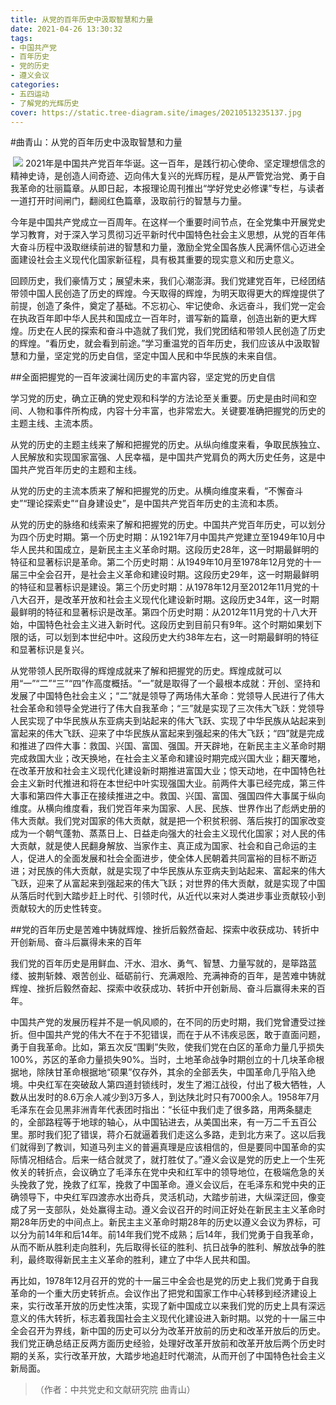 ```yaml
---
title: 从党的百年历史中汲取智慧和力量
date: 2021-04-26 13:30:32
tags:
- 中国共产党
- 百年历史
- 党的历史
- 遵义会议
categories:
- 五四运动
- 了解党的光辉历史
cover: https://static.tree-diagram.site/images/20210513235137.jpg
---
```


#曲青山：从党的百年历史中汲取智慧和力量

​		![](从党的百年历史中汲取智慧和力量.jpg)
		2021年是中国共产党百年华诞。这一百年，是践行初心使命、坚定理想信念的精神史诗，是创造人间奇迹、迈向伟大复兴的光辉历程，是从严管党治党、勇于自我革命的壮丽篇章。从即日起，本报理论周刊推出“学好党史必修课”专栏，与读者一道打开时间闸门，翻阅红色篇章，汲取前行的智慧与力量。

今年是中国共产党成立一百周年。在这样一个重要时间节点，在全党集中开展党史学习教育，对于深入学习贯彻习近平新时代中国特色社会主义思想，从党的百年伟大奋斗历程中汲取继续前进的智慧和力量，激励全党全国各族人民满怀信心迈进全面建设社会主义现代化国家新征程，具有极其重要的现实意义和历史意义。

回顾历史，我们豪情万丈；展望未来，我们心潮澎湃。我们党建党百年，已经团结带领中国人民创造了历史的辉煌。今天取得的辉煌，为明天取得更大的辉煌提供了前提，创造了条件，奠定了基础。不忘初心、牢记使命、永远奋斗，我们党一定会在执政百年即中华人民共和国成立一百年时，谱写新的篇章，创造出新的更大辉煌。历史在人民的探索和奋斗中造就了我们党，我们党团结和带领人民创造了历史的辉煌。“看历史，就会看到前途。”学习重温党的百年历史，我们应该从中汲取智慧和力量，坚定党的历史自信，坚定中国人民和中华民族的未来自信。

##全面把握党的一百年波澜壮阔历史的丰富内容，坚定党的历史自信

学习党的历史，确立正确的党史观和科学的方法论至关重要。历史是由时间和空间、人物和事件所构成，内容十分丰富，也非常宏大。关键要准确把握党的历史的主题主线、主流本质。

从党的历史的主题主线来了解和把握党的历史。从纵向维度来看，争取民族独立、人民解放和实现国家富强、人民幸福，是中国共产党肩负的两大历史任务，这是中国共产党百年历史的主题和主线。

从党的历史的主流本质来了解和把握党的历史。从横向维度来看，“不懈奋斗史”“理论探索史”“自身建设史”，是中国共产党百年历史的主流和本质。

从党的历史的脉络和线索来了解和把握党的历史。中国共产党百年历史，可以划分为四个历史时期。第一个历史时期：从1921年7月中国共产党建立至1949年10月中华人民共和国成立，是新民主主义革命时期。这段历史28年，这一时期最鲜明的特征和显著标识是革命。第二个历史时期：从1949年10月至1978年12月党的十一届三中全会召开，是社会主义革命和建设时期。这段历史29年，这一时期最鲜明的特征和显著标识是建设。第三个历史时期：从1978年12月至2012年11月党的十八大召开，是改革开放和社会主义现代化建设新时期。这段历史34年，这一时期最鲜明的特征和显著标识是改革。第四个历史时期：从2012年11月党的十八大开始，中国特色社会主义进入新时代。这段历史到目前只有9年。这个时期如果划下限的话，可以划到本世纪中叶。这段历史大约38年左右，这一时期最鲜明的特征和显著标识是复兴。

从党带领人民所取得的辉煌成就来了解和把握党的历史。辉煌成就可以用“一”“二”“三”“四”作高度概括。“一”就是取得了一个最根本成就：开创、坚持和发展了中国特色社会主义；“二”就是领导了两场伟大革命：党领导人民进行了伟大社会革命和领导全党进行了伟大自我革命；“三”就是实现了三次伟大飞跃：党领导人民实现了中华民族从东亚病夫到站起来的伟大飞跃、实现了中华民族从站起来到富起来的伟大飞跃、迎来了中华民族从富起来到强起来的伟大飞跃；“四”就是完成和推进了四件大事：救国、兴国、富国、强国。开天辟地，在新民主主义革命时期完成救国大业；改天换地，在社会主义革命和建设时期完成兴国大业；翻天覆地，在改革开放和社会主义现代化建设新时期推进富国大业；惊天动地，在中国特色社会主义新时代推进和将在本世纪中叶实现强国大业。前两件大事已经完成，第三件大事和第四件大事正在接续推进之中。救国、兴国、富国、强国四件大事属于纵向维度。从横向维度看，我们党百年来为国家、人民、民族、世界作出了彪炳史册的伟大贡献。我们党对国家的伟大贡献，就是把一个积贫积弱、落后挨打的国家改变成为一个朝气蓬勃、蒸蒸日上、日益走向强大的社会主义现代化国家；对人民的伟大贡献，就是使人民翻身解放、当家作主、真正成为国家、社会和自己命运的主人，促进人的全面发展和社会全面进步，使全体人民朝着共同富裕的目标不断迈进；对民族的伟大贡献，就是实现了中华民族从东亚病夫到站起来、富起来的伟大飞跃，迎来了从富起来到强起来的伟大飞跃；对世界的伟大贡献，就是实现了中国从落后时代到大踏步赶上时代、引领时代，从近代以来对人类进步事业贡献较小到贡献较大的历史性转变。

##党的百年历史是苦难中铸就辉煌、挫折后毅然奋起、探索中收获成功、转折中开创新局、奋斗后赢得未来的百年

我们党的百年历史是用鲜血、汗水、泪水、勇气、智慧、力量写就的，是筚路蓝缕、披荆斩棘、艰苦创业、砥砺前行、充满艰险、充满神奇的百年，是苦难中铸就辉煌、挫折后毅然奋起、探索中收获成功、转折中开创新局、奋斗后赢得未来的百年。

中国共产党的发展历程并不是一帆风顺的，在不同的历史时期，我们党曾遭受过挫折。但中国共产党的伟大不在于不犯错误，而在于从不讳疾忌医，敢于直面问题，勇于自我革命。比如，第五次反“围剿”失败，使我们党在白区的革命力量几乎损失100%，苏区的革命力量损失90%。当时，土地革命战争时期创立的十几块革命根据地，除陕甘革命根据地“硕果”仅存外，其余的全部丢失，中国革命几乎陷入绝境。中央红军在突破敌人第四道封锁线时，发生了湘江战役，付出了极大牺牲，人数从出发时的8.6万余人减少到3万多人，到达陕北时只有7000余人。1958年7月毛泽东在会见黑非洲青年代表团时指出：“长征中我们走了很多路，用两条腿走的，全部路程等于地球的轴心，从中国钻进去，从美国出来，有一万二千五百公里。那时我们犯了错误，蒋介石就逼着我们走这么多路，走到北方来了。这以后我们就得到了教训，知道马列主义的普遍真理是应该相信的，但是要同中国革命的实际情况相结合。后来一结合就灵了，就打胜仗了。”遵义会议是党的历史上一个生死攸关的转折点，会议确立了毛泽东在党中央和红军中的领导地位，在极端危急的关头挽救了党，挽救了红军，挽救了中国革命。遵义会议后，在毛泽东和党中央的正确领导下，中央红军四渡赤水出奇兵，灵活机动，大踏步前进，大纵深迂回，像变成了另一支部队，处处赢得主动。遵义会议召开的时间正好处在新民主主义革命时期28年历史的中间点上。新民主主义革命时期28年的历史以遵义会议为界标，可以分为前14年和后14年。前14年我们党不成熟；后14年，我们党勇于自我革命，从而不断从胜利走向胜利，先后取得长征的胜利、抗日战争的胜利、解放战争的胜利，最终取得新民主主义革命的胜利，建立了中华人民共和国。

再比如，1978年12月召开的党的十一届三中全会也是党的历史上我们党勇于自我革命的一个重大历史转折点。会议作出了把党和国家工作中心转移到经济建设上来，实行改革开放的历史性决策，实现了新中国成立以来我们党的历史上具有深远意义的伟大转折，标志着我国社会主义现代化建设进入新时期。以党的十一届三中全会召开为界线，新中国的历史可以分为改革开放前的历史和改革开放后的历史。我们党正确总结正反两方面历史经验，处理好改革开放前和改革开放后两个历史时期的关系，实行改革开放，大踏步地追赶时代潮流，从而开创了中国特色社会主义新局面。

> （作者：中共党史和文献研究院 曲青山）